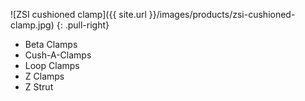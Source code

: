 ![ZSI cushioned clamp]({{ site.url }}/images/products/zsi-cushioned-clamp.jpg)
{: .pull-right}

- Beta Clamps
- Cush-A-Clamps
- Loop Clamps
- Z Clamps
- Z Strut
